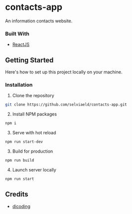 # contacts-app

An information contacts website.

### Built With

* [ReactJS](https://reactjs.org/)

## Getting Started

Here's how to set up this project locally on your machine.

### Installation

1. Clone the repository
```sh
git clone https://github.com/selviaeld/contacts-app.git
```
2. Install NPM packages
```sh
npm i
```
3. Serve with hot reload
```sh
npm run start-dev
```
3. Build for production
```sh
npm run build
```
4. Launch server locally
```sh
npm run start
```

## Credits

* [dicoding](https://www.dicoding.com/)